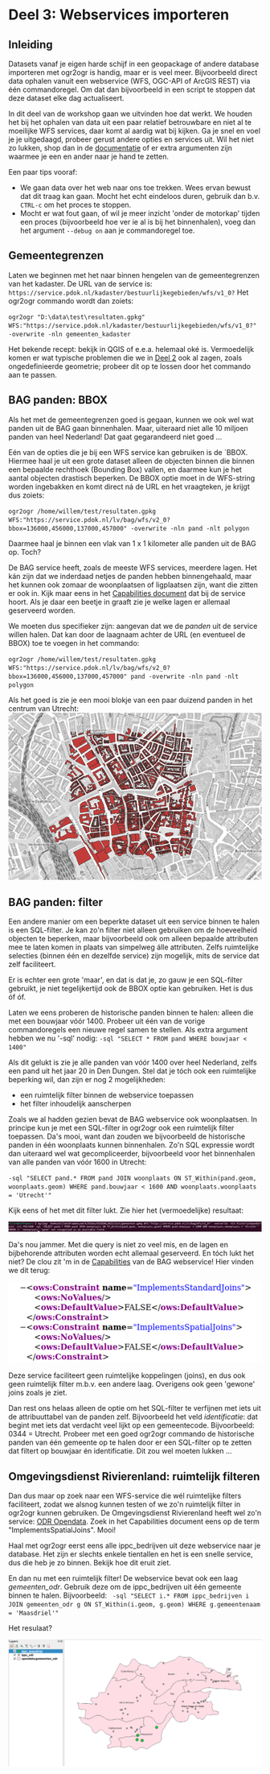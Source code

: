 # Deel 3: Webservices importeren

## Inleiding
Datasets vanaf je eigen harde schijf in een geopackage of andere database importeren met ogr2ogr is handig, maar er is veel meer. Bijvoorbeeld direct data ophalen vanuit een webservice (WFS, OGC-API of ArcGIS REST) via één commandoregel. Om dat dan bijvoorbeeld in een script te stoppen dat deze dataset elke dag actualiseert. 

In dit deel van de workshop gaan we uitvinden hoe dat werkt. We houden het bij het ophalen van data uit een paar relatief betrouwbare en niet al te moeilijke WFS services, daar komt al aardig wat bij kijken. Ga je snel en voel je je uitgedaagd, probeer gerust andere opties en services uit. Wil het niet zo lukken, shop dan in de [documentatie](https://gdal.org/en/stable/programs/ogr2ogr.html) of er extra argumenten zijn waarmee je een en ander naar je hand te zetten.

Een paar tips vooraf:

* We gaan data over het web naar ons toe trekken. Wees ervan bewust dat dit traag kan gaan. Mocht het echt eindeloos duren, gebruik dan b.v. `CTRL-c` om het proces te stoppen.
* Mocht er wat fout gaan, of wil je meer inzicht 'onder de motorkap' tijden een proces (bijvoorbeeld hoe ver ie al is bij het binnenhalen), voeg dan het argument `--debug on` aan je commandoregel toe.

## Gemeentegrenzen 
Laten we beginnen met het naar binnen hengelen van de gemeentegrenzen van het kadaster. De URL van de service is: `https://service.pdok.nl/kadaster/bestuurlijkegebieden/wfs/v1_0?`
Het ogr2ogr commando wordt dan zoiets:

`ogr2ogr "D:\data\test\resultaten.gpkg" WFS:"https://service.pdok.nl/kadaster/bestuurlijkegebieden/wfs/v1_0?" -overwrite -nln gemeenten_kadaster`

Het bekende recept: bekijk in QGIS of e.e.a. helemaal oké is. Vermoedelijk komen er wat typische problemen die we in [Deel 2](2_GML_Importeren.md) ook al zagen, zoals ongedefinieerde geometrie; probeer dit op te lossen door het commando aan te passen.

## BAG panden: BBOX
Als het met de gemeentegrenzen goed is gegaan, kunnen we ook wel wat panden uit de BAG gaan binnenhalen. Maar, uiteraard niet alle 10 miljoen panden van heel Nederland! Dat gaat gegarandeerd niet goed ...

Eén van de opties die je bij een WFS service kan gebruiken is de `BBOX. Hiermee haal je uit een grote dataset alleen de objecten binnen die binnen een bepaalde rechthoek (Bounding Box) vallen, en daarmee kun je het aantal objecten drastisch beperken. De BBOX optie moet in de WFS-string worden ingebakken en komt direct ná de URL en het vraagteken, je krijgt dus zoiets:

`ogr2ogr /home/willem/test/resultaten.gpkg WFS:"https://service.pdok.nl/lv/bag/wfs/v2_0?bbox=136000,456000,137000,457000" -overwrite -nln pand -nlt polygon`

Daarmee haal je binnen een vlak van 1 x 1 kilometer alle panden uit de BAG op. Toch? 

De BAG service heeft, zoals de meeste WFS services, meerdere lagen. Het kán zijn dat we inderdaad netjes de panden hebben binnengehaald, maar het kunnen ook zomaar de woonplaatsen of ligplaatsen zijn, want die zitten er ook in. Kijk maar eens in het [Capabilities document](https://service.pdok.nl/lv/bag/wfs/v2_0?request=GetCapabilities) dat bij de service hoort. Als je daar een beetje in graaft zie je welke lagen er allemaal geserveerd worden. 

We moeten dus specifieker zijn: aangevan dat we de _panden_ uit de service willen halen. Dat kan door de laagnaam achter de URL (en eventueel de BBOX) toe te voegen in het commando:

`ogr2ogr /home/willem/test/resultaten.gpkg WFS:"https://service.pdok.nl/lv/bag/wfs/v2_0?bbox=136000,456000,137000,457000" pand -overwrite -nln pand -nlt polygon`

Als het goed is zie je een mooi blokje van een paar duizend panden in het centrum van Utrecht:
![panden_bbox](images/panden_bbox_utrecht.png)

## BAG panden: filter
Een andere manier om een beperkte dataset uit een service binnen te halen is een SQL-filter. Je kan zo'n filter niet alleen gebruiken om de hoeveelheid objecten te beperken, maar bijvoorbeeld ook om alleen bepaalde attributen mee te laten komen in plaats van simpelweg álle attributen. Zelfs ruimtelijke selecties (binnen één en dezelfde service) zijn mogelijk, mits de service dat zelf faciliteert. 

Er is echter een grote 'maar', en dat is dat je, zo gauw je een SQL-filter gebruikt, je niet tegelijkertijd ook de BBOX optie kan gebruiken. Het is dus óf óf. 

Laten we eens proberen de historische panden binnen te halen: alleen die met een bouwjaar vóór 1400. 
Probeer uit één van de vorige commandoregels een nieuwe regel samen te stellen. Als extra argument hebben we nu '-sql' nodig: `-sql "SELECT * FROM pand WHERE bouwjaar < 1400"`

Als dit gelukt is zie je alle panden van vóór 1400 over heel Nederland, zelfs een pand uit het jaar 20 in Den Dungen. Stel dat je tóch ook een ruimtelijke beperking wil, dan zijn er nog 2 mogelijkheden:

* een ruimtelijk filter binnen de webservice toepassen
* het filter inhoudelijk aanscherpen

Zoals we al hadden gezien bevat de BAG webservice ook woonplaatsen. In principe kun je met een SQL-filter in ogr2ogr ook een ruimtelijk filter toepassen. Da's mooi, want dan zouden we bijvoorbeeld de historische panden in één woonplaats kunnen binnenhalen. Zo'n SQL expressie wordt dan uiteraard wel wat gecompliceerder, bijvoorbeeld voor het binnenhalen van alle panden van vóór 1600 in Utrecht:

`-sql "SELECT pand.* FROM pand JOIN woonplaats ON ST_Within(pand.geom, woonplaats.geom) WHERE pand.bouwjaar < 1600 AND woonplaats.woonplaats = 'Utrecht'"`

Kijk eens of het met dit filter lukt. Zie hier het (vermoedelijke) resultaat:

![error ruimtelijke query](images/error_ruimtelijke_query.png)

Da's nou jammer. Met die query is niet zo veel mis, en de lagen en bijbehorende attributen worden echt allemaal geserveerd. En tóch lukt het niet? 
De clou zit 'm in de [Capabilities](https://service.pdok.nl/lv/bag/wfs/v2_0?request=GetCapabilities) van de BAG webservice! Hier vinden we dit terug:

![no spatial joins](images/capabilities_bag_joins.png)

Deze service faciliteert geen ruimtelijke koppelingen (joins), en dus ook geen ruimtelijk filter m.b.v. een andere laag. Overigens ook geen 'gewone' joins zoals je ziet. 

Dan rest ons helaas alleen de optie om het SQL-filter te verfijnen met iets uit de attribuuttabel van de panden zelf. Bijvoorbeeld het veld _identificatie_: dat begint met iets dat verdacht veel lijkt op een gemeentecode. Bijvoorbeeld: 0344 = Utrecht. Probeer met een goed ogr2ogr commando de historische panden van één gemeente op te halen door er een SQL-filter op te zetten dat filtert op bouwjaar én identificatie. Dit zou wel moeten lukken ...

## Omgevingsdienst Rivierenland: ruimtelijk filteren
Dan dus maar op zoek naar een WFS-service die wél ruimtelijke filters faciliteert, zodat we alsnog kunnen testen of we zo'n ruimtelijk filter in ogr2ogr kunnen gebruiken. De Omgevingsdienst Rivierenland heeft wel zo'n service: [ODR Opendata](https://odr.tailormap.nl/geoserver/opendata/wfs?request=GetCapabilities). Zoek in het Capabilities document eens op de term "ImplementsSpatialJoins". Mooi! 

Haal met ogr2ogr eerst eens alle ippc_bedrijven uit deze webservice naar je database. Het zijn er slechts enkele tientallen en het is een snelle service, dus die heb je zo binnen. Bekijk hoe dit eruit ziet. 

En dan nu met een ruimtelijk filter! De webservice bevat ook een laag _gemeenten_odr_. Gebruik deze om de ippc_bedrijven uit één gemeente binnen te halen. Bijvoorbeeld:
` -sql "SELECT i.* FROM ippc_bedrijven i JOIN gemeenten_odr g ON ST_Within(i.geom, g.geom) WHERE g.gemeentenaam = 'Maasdriel'"`

Het resulaat? 

![ippc Maasdriel](images/ippc_maasdriel.png)

